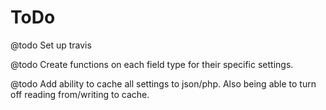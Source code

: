 # ToDo

@todo Set up travis

@todo Create functions on each field type for their specific settings.

@todo Add ability to cache all settings to json/php. Also being able to turn off reading from/writing to cache.

